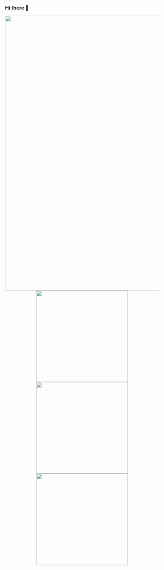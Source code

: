 ### Hi there 👋

<div align="center">
    <img src="https://github-profile-summary-cards.vercel.app/api/cards/profile-details?username=MrBober&theme=monokai" width="900" />    
</div>
<div align="center">
    <img src="https://github-profile-summary-cards.vercel.app/api/cards/repos-per-language?username=MrBober&theme=monokai" width="300" />
    <img src="https://github-profile-summary-cards.vercel.app/api/cards/most-commit-language?username=MrBober&theme=monokai" width="300" />
    <img src="https://github-profile-summary-cards.vercel.app/api/cards/stats?username=MrBober&theme=monokai" width="300" />
</div>
